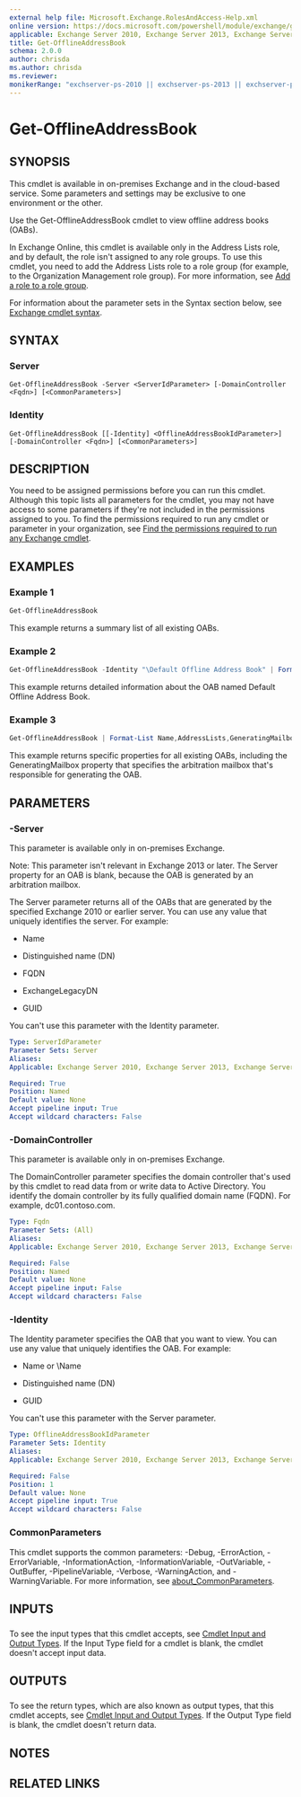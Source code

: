 ```yaml
---
external help file: Microsoft.Exchange.RolesAndAccess-Help.xml
online version: https://docs.microsoft.com/powershell/module/exchange/get-offlineaddressbook
applicable: Exchange Server 2010, Exchange Server 2013, Exchange Server 2016, Exchange Server 2019, Exchange Online
title: Get-OfflineAddressBook
schema: 2.0.0
author: chrisda
ms.author: chrisda
ms.reviewer:
monikerRange: "exchserver-ps-2010 || exchserver-ps-2013 || exchserver-ps-2016 || exchserver-ps-2019 || exchonline-ps"
---
```


# Get-OfflineAddressBook

## SYNOPSIS
This cmdlet is available in on-premises Exchange and in the cloud-based service. Some parameters and settings may be exclusive to one environment or the other.

Use the Get-OfflineAddressBook cmdlet to view offline address books (OABs).

In Exchange Online, this cmdlet is available only in the Address Lists role, and by default, the role isn't assigned to any role groups. To use this cmdlet, you need to add the Address Lists role to a role group (for example, to the Organization Management role group). For more information, see [Add a role to a role group](https://docs.microsoft.com/Exchange/permissions/role-groups#add-a-role-to-a-role-group).

For information about the parameter sets in the Syntax section below, see [Exchange cmdlet syntax](https://docs.microsoft.com/powershell/exchange/exchange-server/exchange-cmdlet-syntax).

## SYNTAX

### Server
```
Get-OfflineAddressBook -Server <ServerIdParameter> [-DomainController <Fqdn>] [<CommonParameters>]
```

### Identity
```
Get-OfflineAddressBook [[-Identity] <OfflineAddressBookIdParameter>] [-DomainController <Fqdn>] [<CommonParameters>]
```

## DESCRIPTION
You need to be assigned permissions before you can run this cmdlet. Although this topic lists all parameters for the cmdlet, you may not have access to some parameters if they're not included in the permissions assigned to you. To find the permissions required to run any cmdlet or parameter in your organization, see [Find the permissions required to run any Exchange cmdlet](https://docs.microsoft.com/powershell/exchange/exchange-server/find-exchange-cmdlet-permissions).

## EXAMPLES

### Example 1
```powershell
Get-OfflineAddressBook
```

This example returns a summary list of all existing OABs.

### Example 2
```powershell
Get-OfflineAddressBook -Identity "\Default Offline Address Book" | Format-List
```

This example returns detailed information about the OAB named Default Offline Address Book.

### Example 3
```powershell
Get-OfflineAddressBook | Format-List Name,AddressLists,GeneratingMailbox,GUID
```

This example returns specific properties for all existing OABs, including the GeneratingMailbox property that specifies the arbitration mailbox that's responsible for generating the OAB.

## PARAMETERS

### -Server
This parameter is available only in on-premises Exchange.

Note: This parameter isn't relevant in Exchange 2013 or later. The Server property for an OAB is blank, because the OAB is generated by an arbitration mailbox.

The Server parameter returns all of the OABs that are generated by the specified Exchange 2010 or earlier server. You can use any value that uniquely identifies the server. For example:

- Name

- Distinguished name (DN)

- FQDN

- ExchangeLegacyDN

- GUID

You can't use this parameter with the Identity parameter.

```yaml
Type: ServerIdParameter
Parameter Sets: Server
Aliases:
Applicable: Exchange Server 2010, Exchange Server 2013, Exchange Server 2016, Exchange Server 2019

Required: True
Position: Named
Default value: None
Accept pipeline input: True
Accept wildcard characters: False
```

### -DomainController
This parameter is available only in on-premises Exchange.

The DomainController parameter specifies the domain controller that's used by this cmdlet to read data from or write data to Active Directory. You identify the domain controller by its fully qualified domain name (FQDN). For example, dc01.contoso.com.

```yaml
Type: Fqdn
Parameter Sets: (All)
Aliases:
Applicable: Exchange Server 2010, Exchange Server 2013, Exchange Server 2016, Exchange Server 2019

Required: False
Position: Named
Default value: None
Accept pipeline input: False
Accept wildcard characters: False
```

### -Identity
The Identity parameter specifies the OAB that you want to view. You can use any value that uniquely identifies the OAB. For example:

- Name or \\Name

- Distinguished name (DN)

- GUID

You can't use this parameter with the Server parameter.

```yaml
Type: OfflineAddressBookIdParameter
Parameter Sets: Identity
Aliases:
Applicable: Exchange Server 2010, Exchange Server 2013, Exchange Server 2016, Exchange Server 2019, Exchange Online

Required: False
Position: 1
Default value: None
Accept pipeline input: True
Accept wildcard characters: False
```

### CommonParameters
This cmdlet supports the common parameters: -Debug, -ErrorAction, -ErrorVariable, -InformationAction, -InformationVariable, -OutVariable, -OutBuffer, -PipelineVariable, -Verbose, -WarningAction, and -WarningVariable. For more information, see [about_CommonParameters](https://go.microsoft.com/fwlink/p/?LinkID=113216).

## INPUTS

###  
To see the input types that this cmdlet accepts, see [Cmdlet Input and Output Types](https://go.microsoft.com/fwlink/p/?LinkId=616387). If the Input Type field for a cmdlet is blank, the cmdlet doesn't accept input data.

## OUTPUTS

###  
To see the return types, which are also known as output types, that this cmdlet accepts, see [Cmdlet Input and Output Types](https://go.microsoft.com/fwlink/p/?LinkId=616387). If the Output Type field is blank, the cmdlet doesn't return data.

## NOTES

## RELATED LINKS
